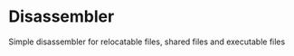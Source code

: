 Disassembler
============

Simple disassembler for relocatable files, shared files and executable files
